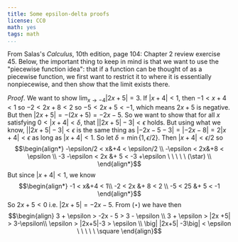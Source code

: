 ```yaml
---
title: Some epsilon-delta proofs
license: CC0
math: yes
tags: math
...
```


From Salas's *Calculus*, 10th edition, page 104: Chapter 2 review exercise 45.
Below, the important thing to keep in mind is that we want to use the "piecewise function idea": that if a function can be thought of as a piecewise function, we first want to restrict it to where it is essentially nonpiecewise, and then show that the limit exists there.

*Proof*. We want to show $\lim_{x\to-4} |2x+5| = 3$.
If $|x+4|<1$, then $-1<x+4<1$ so $-2<2x+8<2$ so $-5<2x+5<-1$, which means $2x+5$ is negative.
But then $|2x+5| = -(2x+5) = -2x -5$.
So we want to show that for all $x$ satisfying $0<|x+4|<\delta$, that $\big||2x+5|-3\big|<\epsilon$ holds.
But using what we know, $\big| |2x+5|-3 \big| <\epsilon$ is the same thing as $|-2x-5-3| = |-2x-8| = 2|x+4|<\epsilon$ as long as $|x+4|<1$.
So let $\delta = \min\{1, \epsilon/2\}$.
Then $|x+4|<\epsilon/2$ so
$$\begin{align*}
-\epsilon/2 < x&+4 < \epsilon/2 \\
-\epsilon < 2x&+8 < \epsilon \\
-3 -\epsilon < 2x &+ 5 < -3 +\epsilon \ \ \ \ \ (\star) \\
\end{align*}$$
But since $|x+4|<1$, we know
$$\begin{align*}
-1 < x&+4 < 1\\
-2 < 2x &+ 8 < 2 \\
-5 < 25 &+ 5 < -1
\end{align*}$$
So $2x+5 < 0$ i.e. $|2x+5| = -2x -5$.
From $(\star)$ we have then
$$\begin{align}
3 + \epsilon > -2x - 5 > 3 - \epsilon \\
3 + \epsilon > |2x +5| > 3-\epsilon\\
\epsilon > |2x+5|-3 > \epsilon \\
\big| |2x+5| -3\big| < \epsilon \ \ \ \ \ \square
\end{align}$$
